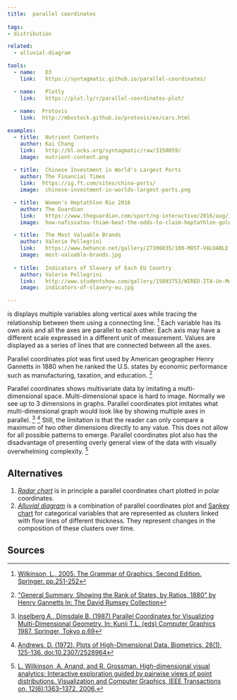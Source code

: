 ```yaml
---
title:  parallel coordinates
  
tags:
- distribution

related:
  - alluvial-diagram

tools:
  - name:   D3
    link:   https://syntagmatic.github.io/parallel-coordinates/

  - name:   Plotly
    link:   https://plot.ly/r/parallel-coordinates-plot/
  
  - name:  Protovis
    link:  http://mbostock.github.io/protovis/ex/cars.html

examples:
  - title:  Nutrient Contents
    author: Kai Chang
    link:   http://bl.ocks.org/syntagmatic/raw/3150059/
    image:  nutrient-content.png
    
  - title:  Chinese Investment in World's Largest Ports
    author: The Financial Times
    link:  https://ig.ft.com/sites/china-ports/
    image:  chinese-investment-in-worlds-largest-ports.png

  - title:  Women's Heptathlon Rio 2016
    author: The Guardian
    link:   https://www.theguardian.com/sport/ng-interactive/2016/aug/14/how-nafissatou-thiam-beat-the-odds-to-claim-the-heptathlon-gold-in-rio
    image:  how-nafissatou-thiam-beat-the-odds-to-claim-heptathlon-gold.png

  - title:  The Most Valuable Brands
    author: Valerio Pellegrini
    link:   https://www.behance.net/gallery/27306035/100-MOST-VALUABLE-BRANDS-201015-Corriere-della-Sera
    image:  most-valuable-brands.jpg
  
  - title:  Indicators of Slavery of Each EU Country
    author: Valerio Pellegrini
    link:   http://www.studentshow.com/gallery/15893753/WIRED-ITA-Un-Mondo-di-Schiavi
    image:  indicators-of-slavery-eu.jpg

---
```


is displays multiple variables along vertical axes while tracing the relationship between them using a connecting line. [^wilkinson] Each variable has its own axis and all the axes are parallel to each other. Each axis may have a different scale expressed in a different unit of measurement. Values are displayed as a series of lines that are connected between all the axes.

<!--more-->

Parallel coordinates plot was first used by American geographer Henry Gannetts in 1880 when he ranked the U.S. states by economic performance such as manufacturing, taxation, and education. [^rumsey]

Parallel coordinates shows multivariate data by imitating a multi-dimensional space. Multi-dimensional space is hard to image. Normally we see up to 3 dimensions in graphs. Parallel coordinates plot imitates what multi-dimensional graph would look like by showing multiple axes in parallel. [^inselberg] [^andrews]
Still, the limitation is that the reader can only compare a maximum of two other dimensions directly to any value. This does not allow for all possible patterns to emerge. Parallel coordinates plot also has the disadvantage of presenting overly general view of the data with visually overwhelming complexity. [^wilkinson2]
 

## Alternatives
1. [*Radar chart*](/radar-chart) is in principle a parallel coordinates chart plotted in polar coordinates.
2. [*Alluvial diagram*](/alluvial-diagram) is a combination of parallel coordinates plot and [Sankey chart](/Sankey-chart) for categorical variables that are represented as clusters linked with flow lines of different thickness. They represent changes in the composition of these clusters over time.


## Sources
[^wilkinson]: [Wilkinson, L., 2005. The Grammar of Graphics, Second Edition. Springer. pp.251-252](https://www.cs.uic.edu/~wilkinson/TheGrammarOfGraphics/GOG.html)
[^rumsey]: ["General Summary, Showing the Rank of States, by Ratios, 1880" by Henry Gannetts In: The David Rumsey Collection](https://www.davidrumsey.com/luna/servlet/s/jq78gr)
[^inselberg]: [Inselberg A., Dimsdale B. (1987) Parallel Coordinates for Visualizing Multi-Dimensional Geometry. In: Kunii T.L. (eds) Computer Graphics 1987. Springer, Tokyo p.69](https://doi.org/10.1007/978-4-431-68057-4_3)
[^andrews]: [Andrews, D. (1972). Plots of High-Dimensional Data. Biometrics, 28(1), 125-136. doi:10.2307/2528964](https://www.jstor.org/stable/2528964)
[^wilkinson2]: [ L. Wilkinson, A. Anand, and R. Grossman. High-dimensional visual analytics: Interactive exploration guided by pairwise views of point distributions. Visualization and Computer Graphics, IEEE Transactions on, 12(6):1363–1372, 2006.](https://www.cs.uic.edu/~wilkinson/Publications/sorting.pdf)

